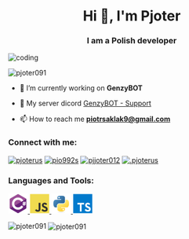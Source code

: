 <h1 align="center">Hi 👋, I'm Pjoter</h1>
<h3 align="center">I am a Polish developer</h3>

<img aligin="left" alt="coding" width="400" src="https://cdn.dribbble.com/users/1292677/screenshots/6139167/avento.gif">

<p align="left"> <img src="https://komarev.com/ghpvc/?username=pjoter091&label=Profile%20views&color=0e75b6&style=flat" alt="pjoter091" /> </p>

- 🔭 I’m currently working on **GenzyBOT**

- 🤖 My server dicord [GenzyBOT - Support](https://discord.gg/QNPmM4R8)

- 📫 How to reach me **piotrsaklak9@gmail.com**

<h3 align="left">Connect with me:</h3>
<p align="left">
<a href="https://dev.to/pjoterus" target="blank"><img align="center" src="https://raw.githubusercontent.com/rahuldkjain/github-profile-readme-generator/master/src/images/icons/Social/devto.svg" alt="pjoterus" height="30" width="40" /></a>
<a href="https://twitter.com/pio992s" target="blank"><img align="center" src="https://raw.githubusercontent.com/rahuldkjain/github-profile-readme-generator/master/src/images/icons/Social/twitter.svg" alt="pio992s" height="30" width="40" /></a>
<a href="https://www.topcoder.com/members/pjjoter012" target="blank"><img align="center" src="https://raw.githubusercontent.com/rahuldkjain/github-profile-readme-generator/master/src/images/icons/Social/topcoder.svg" alt="pjjoter012" height="30" width="40" /></a>
<a href="https://discord.gg/.pjoterus" target="blank"><img align="center" src="https://raw.githubusercontent.com/rahuldkjain/github-profile-readme-generator/master/src/images/icons/Social/discord.svg" alt=".pjoterus" height="30" width="40" /></a>
</p>

<h3 align="left">Languages and Tools:</h3>
<p align="left"> <a href="https://www.w3schools.com/cs/" target="_blank" rel="noreferrer"> <img src="https://raw.githubusercontent.com/devicons/devicon/master/icons/csharp/csharp-original.svg" alt="csharp" width="40" height="40"/> </a> <a href="https://developer.mozilla.org/en-US/docs/Web/JavaScript" target="_blank" rel="noreferrer"> <img src="https://raw.githubusercontent.com/devicons/devicon/master/icons/javascript/javascript-original.svg" alt="javascript" width="40" height="40"/> </a> <a href="https://www.python.org" target="_blank" rel="noreferrer"> <img src="https://raw.githubusercontent.com/devicons/devicon/master/icons/python/python-original.svg" alt="python" width="40" height="40"/> </a> <a href="https://www.typescriptlang.org/" target="_blank" rel="noreferrer"> <img src="https://raw.githubusercontent.com/devicons/devicon/master/icons/typescript/typescript-original.svg" alt="typescript" width="40" height="40"/> </a> </p>

<p><img align="left" src="https://github-readme-stats.vercel.app/api/top-langs?username=pjoter091&show_icons=true&locale=en&layout=compact" alt="pjoter091" /></p>

<p>&nbsp;<img align="center" src="https://github-readme-stats.vercel.app/api?username=pjoter091&show_icons=true&locale=en" alt="pjoter091" /></p>
